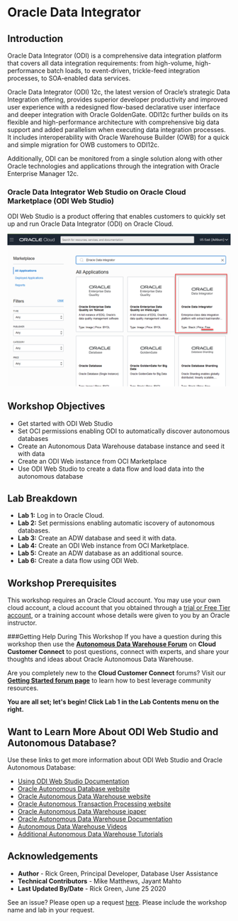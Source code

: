 # Oracle Data Integrator

## Introduction
Oracle Data Integrator (ODI) is a comprehensive data integration platform that covers all data integration requirements: from high-volume, high-performance batch loads, to event-driven, trickle-feed integration processes, to SOA-enabled data services.

Oracle Data Integrator (ODI) 12c, the latest version of Oracle’s strategic Data Integration offering, provides superior developer productivity and improved user experience with a redesigned flow-based declarative user interface and deeper integration with Oracle GoldenGate. ODI12c further builds on its flexible and high-performance architecture with comprehensive big data support and added parallelism when executing data integration processes. It includes interoperability with Oracle Warehouse Builder (OWB) for a quick and simple migration for OWB customers to ODI12c.

Additionally, ODI can be monitored from a single solution along with other Oracle technologies and applications through the integration with Oracle Enterprise Manager 12c.

### Oracle Data Integrator Web Studio on Oracle Cloud Marketplace (ODI Web Studio)
ODI Web Studio is a product offering that enables customers to quickly set up and run Oracle Data Integrator (ODI) on Oracle Cloud.  

![](./images/odi_marketplace.png " ")

## Workshop Objectives

-   Get started with ODI Web Studio
-   Set OCI permissions enabling ODI to automatically discover autonomous databases
-   Create an Autonomous Data Warehouse database instance and seed it with data
-   Create an ODI Web instance from OCI Marketplace
-   Use ODI Web Studio to create a data flow and load data into the autonomous database

## Lab Breakdown
- **Lab 1:** Log in to Oracle Cloud.
- **Lab 2:** Set permissions enabling automatic iscovery of autonomous databases.
- **Lab 3:** Create an ADW database and seed it with data.
- **Lab 4:** Create an ODI Web instance from OCI Marketplace.
- **Lab 5:** Create an ADW database as an additional source.
- **Lab 6:** Create a data flow using ODI Web.

## Workshop Prerequisites
This workshop requires an Oracle Cloud account. You may use your own cloud account, a cloud account that you obtained through a <a href="https://www.oracle.com/cloud/free/" target="\_blank">trial or Free Tier account</a>, or a training account whose details were given to you by an Oracle instructor.

###Getting Help During This Workshop
If you have a question during this workshop then use the <a href="https://cloudcustomerconnect.oracle.com/resources/32a53f8587/summary" target="\_blank">**Autonomous Data Warehouse Forum**</a> on **Cloud Customer Connect** to post questions, connect with experts, and share your thoughts and ideas about Oracle Autonomous Data Warehouse.

Are you completely new to the **Cloud Customer Connect**</a> forums? Visit our <a href="https://cloudcustomerconnect.oracle.com/pages/1f00b02b84" target="\_blank">**Getting Started forum page**</a> to learn how to best leverage community resources.

**You are all set; let's begin! Click Lab 1 in the Lab Contents menu on the right.**

## Want to Learn More About ODI Web Studio and Autonomous Database?

Use these links to get more information about ODI Web Studio and Oracle Autonomous Database:

- <a href="https://docs.oracle.com/en/middleware/fusion-middleware/data-integrator/12.2.1.4/odi-marketplace/using-odi-web-studio.html#GUID-F4BEE72A-A07B-4275-B918-DFF33A314F0D" target="\_blank">Using ODI Web Studio Documentation</a>
- <a href="https://www.oracle.com/database/autonomous-database.html" target="\_blank">Oracle Autonomous Database website</a>
- <a href="https://www.oracle.com/database/adw-cloud.html" target="\_blank">Oracle Autonomous Data Warehouse website</a>
- <a href="https://www.oracle.com/database/atp-cloud.html" target="\_blank">Oracle Autonomous Transaction Processing website</a>
- <a href="http://www.oracle.com/us/products/database/autonomous-dw-cloud-ipaper-3938921.pdf" target="\_blank">Oracle Autonomous Data Warehouse ipaper</a>
- <a href="https://docs.oracle.com/en/cloud/paas/autonomous-data-warehouse-cloud/index.html" target="\_blank">Oracle Autonomous Data Warehouse Documentation</a>
- <a href="https://docs.oracle.com/en/cloud/paas/autonomous-data-warehouse-cloud/videos.html" target="\_blank">Autonomous Data Warehouse Videos</a>
- <a href="https://docs.oracle.com/en/cloud/paas/autonomous-data-warehouse-cloud/tutorials.html" target="\_blank">Additional Autonomous Data Warehouse Tutorials</a>


## Acknowledgements

 - **Author** - Rick Green, Principal Developer, Database User Assistance
 - **Technical Contributors** - Mike Matthews, Jayant Mahto
 - **Last Updated By/Date** - Rick Green, June 25 2020

 See an issue?  Please open up a request [here](https://github.com/oracle/learning-library/issues).   Please include the workshop name and lab in your request.
